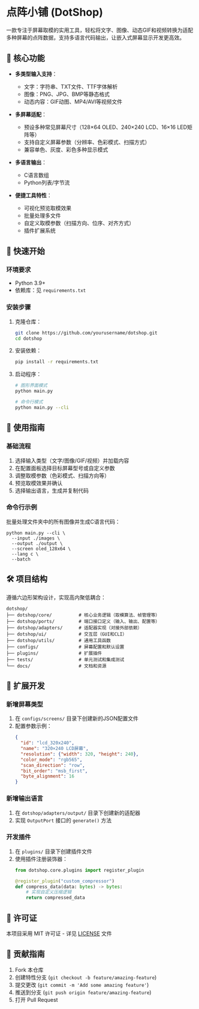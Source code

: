 # 点阵小铺 (DotShop)


一款专注于屏幕取模的实用工具，轻松将文字、图像、动态GIF和视频转换为适配多种屏幕的点阵数据，支持多语言代码输出，让嵌入式屏幕显示开发更高效。

## 🌟 核心功能

- **多类型输入支持**：
  - 文字：字符串、TXT文件、TTF字体解析
  - 图像：PNG、JPG、BMP等静态格式
  - 动态内容：GIF动图、MP4/AVI等视频文件

- **多屏幕适配**：
  - 预设多种常见屏幕尺寸（128×64 OLED、240×240 LCD、16×16 LED矩阵等）
  - 支持自定义屏幕参数（分辨率、色彩模式、扫描方式）
  - 兼容单色、灰度、彩色多种显示模式

- **多语言输出**：
  - C语言数组
  - Python列表/字节流

- **便捷工具特性**：
  - 可视化预览取模效果
  - 批量处理多文件
  - 自定义取模参数（扫描方向、位序、对齐方式）
  - 插件扩展系统

## 🚀 快速开始

### 环境要求

- Python 3.9+
- 依赖库：见 `requirements.txt`

### 安装步骤

1. 克隆仓库：
   ```bash
   git clone https://github.com/yourusername/dotshop.git
   cd dotshop
   ```

2. 安装依赖：
   ```bash
   pip install -r requirements.txt
   ```

3. 启动程序：
   ```bash
   # 图形界面模式
   python main.py
   
   # 命令行模式
   python main.py --cli
   ```

## 📖 使用指南

### 基础流程

1. 选择输入类型（文字/图像/GIF/视频）并加载内容
2. 在配置面板选择目标屏幕型号或自定义参数
3. 调整取模参数（色彩模式、扫描方向等）
4. 预览取模效果并确认
5. 选择输出语言，生成并复制代码

### 命令行示例

批量处理文件夹中的所有图像并生成C语言代码：
```
python main.py --cli \
  --input ./images \
  --output ./output \
  --screen oled_128x64 \
  --lang c \
  --batch
```
## 🛠️ 项目结构

遵循六边形架构设计，实现高内聚低耦合：
```
dotshop/
├── dotshop/core/          # 核心业务逻辑（取模算法、帧管理等）
├── dotshop/ports/         # 端口接口定义（输入、输出、配置等）
├── dotshop/adapters/      # 适配器实现（对接外部依赖）
├── dotshop/ui/            # 交互层（GUI和CLI）
├── dotshop/utils/         # 通用工具函数
├── configs/               # 屏幕配置和默认设置
├── plugins/               # 扩展插件
├── tests/                 # 单元测试和集成测试
└── docs/                  # 文档和资源
```
## 🔌 扩展开发

### 新增屏幕类型

1. 在 `configs/screens/` 目录下创建新的JSON配置文件
2. 配置参数示例：
   ```json
   {
     "id": "lcd_320x240",
     "name": "320×240 LCD屏幕",
     "resolution": {"width": 320, "height": 240},
     "color_mode": "rgb565",
     "scan_direction": "row",
     "bit_order": "msb_first",
     "byte_alignment": 16
   }
   ```

### 新增输出语言

1. 在 `dotshop/adapters/output/` 目录下创建新的适配器
2. 实现 `OutputPort` 接口的 `generate()` 方法

### 开发插件

1. 在 `plugins/` 目录下创建插件文件
2. 使用插件注册装饰器：
   ```python
   from dotshop.core.plugins import register_plugin

   @register_plugin("custom_compressor")
   def compress_data(data: bytes) -> bytes:
       # 实现自定义压缩逻辑
       return compressed_data
   ```

## 📄 许可证

本项目采用 MIT 许可证 - 详见 [LICENSE](LICENSE) 文件

## 🤝 贡献指南

1. Fork 本仓库
2. 创建特性分支 (`git checkout -b feature/amazing-feature`)
3. 提交更改 (`git commit -m 'Add some amazing feature'`)
4. 推送到分支 (`git push origin feature/amazing-feature`)
5. 打开 Pull Request

